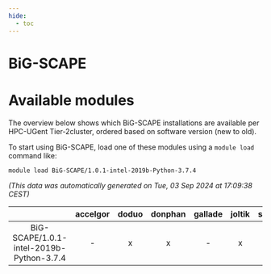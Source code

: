 ```yaml
---
hide:
  - toc
---
```


BiG-SCAPE
=========

# Available modules


The overview below shows which BiG-SCAPE installations are available per HPC-UGent Tier-2cluster, ordered based on software version (new to old).

To start using BiG-SCAPE, load one of these modules using a `module load` command like:

```shell
module load BiG-SCAPE/1.0.1-intel-2019b-Python-3.7.4
```

*(This data was automatically generated on Tue, 03 Sep 2024 at 17:09:38 CEST)*  

| |accelgor|doduo|donphan|gallade|joltik|shinx|skitty|
| :---: | :---: | :---: | :---: | :---: | :---: | :---: | :---: |
|BiG-SCAPE/1.0.1-intel-2019b-Python-3.7.4|-|x|x|-|x|-|x|
